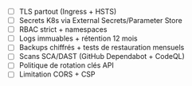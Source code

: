- [ ] TLS partout (Ingress + HSTS)
- [ ] Secrets K8s via External Secrets/Parameter Store
- [ ] RBAC strict + namespaces
- [ ] Logs immuables + rétention 12 mois
- [ ] Backups chiffrés + tests de restauration mensuels
- [ ] Scans SCA/DAST (GitHub Dependabot + CodeQL)
- [ ] Politique de rotation clés API
- [ ] Limitation CORS + CSP
